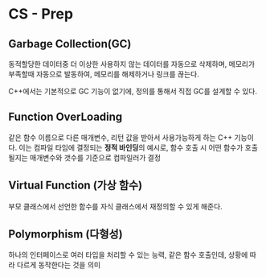 # CS - Prep

## Garbage Collection(GC)

동적할당한 데이터중 더 이상한 사용하지 않는 데이터를 자동으로 삭제하며, 메모리가 부족할때 자동으로 발동하여, 메모리를 해제하거나 링크를 끊는다.

C++에서는 기본적으로 GC 기능이 없기에, 정의를 통해서 직접 GC를 설계할 수 있다. 


## Function OverLoading
같은 함수 이름으로 다른 매개변수, 리턴 값을 받아서 사용가능하게 하는 C++ 기능이다.
이는 컴파일 타임에 결정되는 **정적 바인딩**의 예시로, 함수 호출 시 어떤 함수가 호출될지는 매개변수와 갯수를 기준으로 컴파일러가 결정 


## Virtual Function (가상 함수)
부모 클래스에서 선언한 함수를 자식 클래스에서 재정의할 수 있게 해준다. 


## Polymorphism (다형성)
하나의 인터페이스로 여러 타입을 처리할 수 있는 능력, 
같은 함수 호출인데, 상황에 따라 다르게 동작한다는 것을 의미 